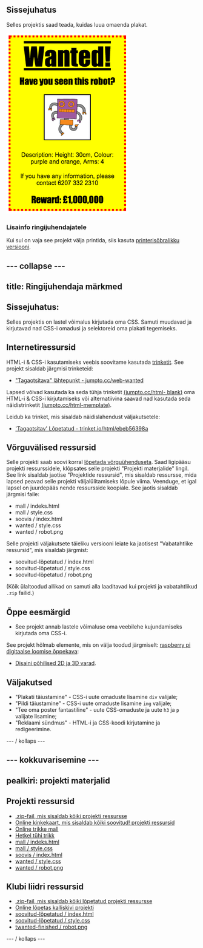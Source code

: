 ## Sissejuhatus

Selles projektis saad teada, kuidas luua omaenda plakat.

![kuvatõmmis](images/wanted-final.png)

### Lisainfo ringijuhendajatele

Kui sul on vaja see projekt välja printida, siis kasuta [printerisõbralikku versiooni](https://projects.raspberrypi.org/en/projects/wanted/print).

## \--- collapse \---

## title: Ringijuhendaja märkmed

## Sissejuhatus:

Selles projektis on lastel võimalus kirjutada oma CSS. Samuti muudavad ja kirjutavad nad CSS-i omadusi ja selektoreid oma plakati tegemiseks.

## Internetiressursid

HTML-i & CSS-i kasutamiseks veebis soovitame kasutada [trinketit](https://trinket.io/). See projekt sisaldab järgmisi trinketeid:

* ["Tagaotsitava" lähtepunkt - jumpto.cc/web-wanted](http://jumpto.cc/web-wanted)

Lapsed võivad kasutada ka seda tühja trinketit [(jumpto.cc/html- blank)](http://jumpto.cc/html-blank) oma HTML-i & CSS-i kirjutamiseks või alternatiivina saavad nad kasutada seda näidistrinketit [(jumpto.cc/html-memplate)](http://jumpto.cc/html-template).

Leidub ka trinket, mis sisaldab näidislahendust väljakutsetele:

* ['Tagaotsitav' Lõpetatud - trinket.io/html/ebeb56398a](https://trinket.io/html/ebeb56398a)

## Võrguvälised ressursid

Selle projekti saab soovi korral [lõpetada võrguühenduseta](https://www.codeclubprojects.org/en-GB/resources/webdev-working-offline/). Saad ligipääsu projekti ressurssidele, klõpsates selle projekti "Projekti materjalide" lingil. See link sisaldab jaotise "Projektide ressursid", mis sisaldab ressursse, mida lapsed peavad selle projekti väljalülitamiseks lõpule viima. Veenduge, et igal lapsel on juurdepääs nende ressursside koopiale. See jaotis sisaldab järgmisi faile:

* mall / indeks.html
* mall / style.css
* soovis / index.html
* wanted / style.css
* wanted / robot.png

Selle projekti väljakutsete täieliku versiooni leiate ka jaotisest "Vabatahtlike ressursid", mis sisaldab järgmist:

* soovitud-lõpetatud / index.html
* soovitud-lõpetatud / style.css
* soovitud-lõpetatud / robot.png

(Kõik ülaltoodud allikad on samuti alla laaditavad kui projekti ja vabatahtlikud `.zip` failid.)

## Õppe eesmärgid

* See projekt annab lastele võimaluse oma veebilehe kujundamiseks kirjutada oma CSS-i.

See projekt hõlmab elemente, mis on välja toodud järgmiselt: [raspberry pi digitaalse loomise õppekava](http://rpf.io/curriculum):

* [Disaini põhilised 2D ja 3D varad](https://www.raspberrypi.org/curriculum/design/creator).

## Väljakutsed

* "Plakati täiustamine" - CSS-i uute omaduste lisamine `div` valijale;
* "Pildi täiustamine" - CSS-i uute omaduste lisamine `img` valijale;
* "Tee oma poster fantastiline" - uute CSS-omaduste ja uute `h3` ja `p` valijate lisamine;
* "Reklaami sündmus" - HTML-i ja CSS-koodi kirjutamine ja redigeerimine.

\--- / kollaps \---

## \--- kokkuvarisemine \---

## pealkiri: projekti materjalid

## Projekti ressursid

* [.zip-fail, mis sisaldab kõiki projekti ressursse](resources/wanted-project-resources.zip)
* [Online kinkekaart, mis sisaldab kõiki soovitud! projekti ressursid](http://jumpto.cc/web-wanted)
* [Online trikke mall](http://jumpto.cc/trinket-template)
* [Hetkel tühi trikk](http://jumpto.cc/trinket-blank)
* [mall / indeks.html](resources/template-index.html)
* [mall / style.css](resources/template-style.css)
* [soovis / index.html](resources/wanted-index.html)
* [wanted / style.css](resources/wanted-style.css)
* [wanted / robot.png](resources/wanted-robot.png)

## Klubi liidri ressursid

* [.zip-fail, mis sisaldab kõiki lõpetatud projekti ressursse](resources/wanted-volunteer-resources.zip)
* [Online lõpetas kalliskivi projekti](https://trinket.io/html/ebeb56398a)
* [soovitud-lõpetatud / index.html](resources/wanted-finished-index.html)
* [soovitud-lõpetatud / style.css](resources/wanted-finished-style.css)
* [twanted-finished / robot.png](resources/twanted-finished-robot.png)

\--- / kollaps \---